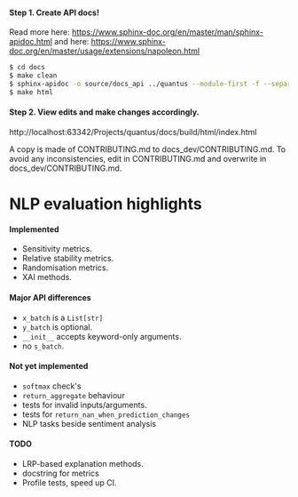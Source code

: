 #### Step 1. Create API docs!
Read more here: https://www.sphinx-doc.org/en/master/man/sphinx-apidoc.html and here: https://www.sphinx-doc.org/en/master/usage/extensions/napoleon.html
```bash
$ cd docs
$ make clean
$ sphinx-apidoc -o source/docs_api ../quantus --module-first -f --separate
$ make html
```

#### Step 2. View edits and make changes accordingly.
http://localhost:63342/Projects/quantus/docs/build/html/index.html

A copy is made of CONTRIBUTING.md to docs_dev/CONTRIBUTING.md. To avoid any inconsistencies, edit in CONTRIBUTING.md and overwrite in docs_dev/CONTRIBUTING.md.


# NLP evaluation highlights

#### Implemented
- Sensitivity metrics.
- Relative stability metrics.
- Randomisation metrics.
- XAI methods.

#### Major API differences
- `x_batch` is a `List[str]`
- `y_batch` is optional.
- `__init__` accepts keyword-only arguments.
- no `s_batch`.


#### Not yet implemented
- `softmax` check's
- `return_aggregate` behaviour
- tests for invalid inputs/arguments.
- tests for `return_nan_when_prediction_changes`
- NLP tasks beside sentiment analysis

#### TODO
- LRP-based explanation methods.
- docstring for metrics
- Profile tests, speed up CI.